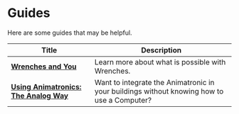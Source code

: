# Guides

Here are some guides that may be helpful.

| Title | Description |
|-------|-------------|
| [**Wrenches and You**](wrenches.md) | Learn more about what is possible with Wrenches. |
| [**Using Animatronics: The Analog Way**](positioningAnimatronicAnalog.md) | Want to integrate the Animatronic in your buildings without knowing how to use a Computer? |